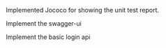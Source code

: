 Implemented Jococo for showing the unit test report.

Implement the swagger-ui

Implement the basic login api
